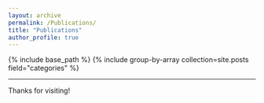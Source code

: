 ```yaml
---
layout: archive
permalink: /Publications/
title: "Publications"
author_profile: true
---
```


{% include base_path %}
{% include group-by-array collection=site.posts field="categories" %}

<hr>

Thanks for visiting! 

</body>
</html> 